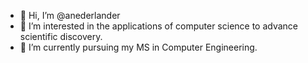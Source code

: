 - 👋 Hi, I’m @anederlander
- 👀 I’m interested in the applications of computer science to advance scientific discovery.
- 🌱 I’m currently pursuing my MS in Computer Engineering. 

<!---
anederlander/anederlander is a ✨ special ✨ repository because its `README.md` (this file) appears on your GitHub profile.
You can click the Preview link to take a look at your changes.
--->
